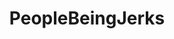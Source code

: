 ---
title: PeopleBeingJerks
crosslinks:
- reactiongifs
- hockey
- ihavesex
- WhyWereTheyFilming
- Serendipity
- gifs
- videos
- FlashTV
---